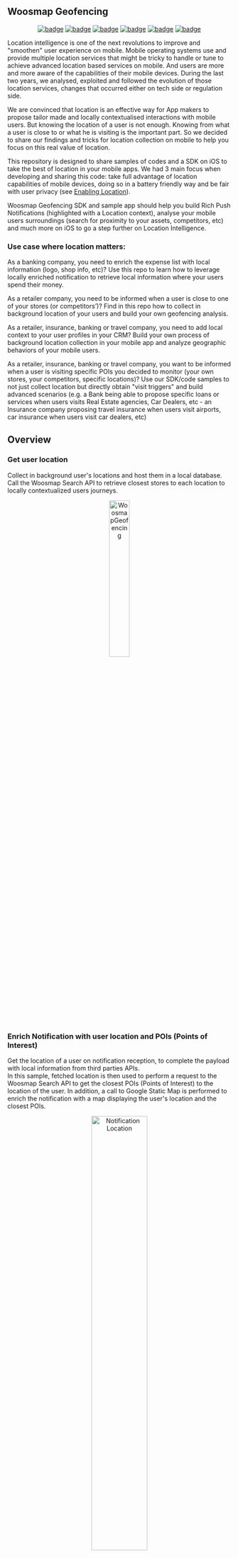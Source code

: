 ## Woosmap Geofencing

<p align="center">
<a href="https://github.com/woosmap/woosmap-geofencing-ios-sdk/actions"><img alt="badge" src="https://github.com/woosmap/woosmap-geofencing-ios-sdk/workflows/WoosmapGeofencing/badge.svg?branch=master"></a>
<a href="https://developer.apple.com/swift"><img alt="badge" src="https://img.shields.io/badge/language-swift5-f48041.svg?style=flat"></a>
<a href="https://developer.apple.com/ios"><img alt="badge" src="https://img.shields.io/badge/platform-iOS%2010%2B-blue.svg?style=flat%22"></a>
<a href="https://swift.org/package-manager/"><img alt="badge" src="https://img.shields.io/badge/SPM-supported-DE5C43.svg?style=flat"></a>
<a href="https://github.com/Carthage/Carthage"><img alt="badge" src="https://img.shields.io/badge/Carthage-compatible-4BC51D.svg?style=flat"></a>
<a href="https://github.com/woosmap/woosmap-geofencing-ios-sdk/blob/master/LICENSE.md"><img alt="badge" src="http://img.shields.io/badge/license-MIT-lightgrey.svg?style=flat"></a>
</p>

Location intelligence is one of the next revolutions to improve and "smoothen" user experience on mobile. 
Mobile operating systems use and provide multiple location services that might be tricky to handle or tune to achieve advanced location based services on mobile. And users are more and more aware of the capabilities of their mobile devices.
During the last two years, we analysed, exploited and followed the evolution of those location services, changes that occurred either on tech side or regulation side.

We are convinced that location is an effective way for App makers to propose tailor made and locally contextualised interactions with mobile users.
But knowing the location of a user is not enough. Knowing from what a user is close to or what he is visiting is the important part. So we decided to share our findings and tricks for location collection on mobile to help you focus on this real value of location. 

This repository is designed to share samples of codes and a SDK on iOS to take the best of location in your mobile apps. 
We had 3 main focus when developing and sharing this code: take full advantage of location capabilities of mobile devices, doing so in a battery friendly way and be fair with user privacy (see [Enabling Location](https://github.com/woosmap/woosmap-geofencing-ios-sdk/blob/master/doc/EnablingLocation.md)).

Woosmap Geofencing SDK and sample app should help you build Rich Push Notifications (highlighted with a Location context), analyse your mobile users surroundings (search for proximity to your assets, competitors, etc) and much more on iOS to go a step further on Location Intelligence.

### Use case where location matters:

As a banking company, you need to enrich the expense list with local information (logo, shop info, etc)? Use this repo to learn how to leverage locally enriched notification to retrieve local information where your users spend their money.

As a retailer company, you need to be informed when a user is close to one of your stores (or competitors’)? Find in this repo how to collect in background location of your users and build your own geofencing analysis.

As a retailer, insurance, banking or travel company, you need to add local context to your user profiles in your CRM? Build your own process of background location collection in your mobile app and analyze geographic behaviors of your mobile users.

As a retailer, insurance, banking or travel company, you want to be informed when a user is visiting specific POIs you decided to monitor (your own stores, your competitors, specific locations)? Use our SDK/code samples to not just collect location but directly obtain "visit triggers" and build advanced scenarios (e.g. a Bank being able to propose specific loans or services when users visits Real Estate agencies, Car Dealers, etc - an Insurance company proposing travel insurance when users visit airports, car insurance when users visit car dealers, etc)

##  Overview

### Get user location 

Collect in background user's locations and host them in a local database. Call the Woosmap Search API to retrieve closest stores to each location to locally contextualized users journeys.

<p align="center">
  <img alt="WoosmapGeofencing" src="https://github.com/woosmap/woosmap-geofencing-ios-sdk/raw/master/assets/WoosmapGeofencing1.png" width="30%">
</p>

### Enrich Notification with user location and POIs (Points of Interest)

Get the location of a user on notification reception, to complete the payload with local information from third parties APIs.  
In this sample, fetched location is then used to perform a request to the Woosmap Search API to get the closest POIs (Points of Interest) to the location of the user. In addition, a call to Google Static Map is performed to enrich the notification with a map displaying the user's location and the closest POIs.

<p align="center">
  <img alt="Notification Location" src="https://github.com/woosmap/woosmap-geofencing-ios-sdk/raw/master/assets/2Markers.png" width="50%">
</p>

### Detect Visits (spending time at one place) of your users 
Get the location and the time spent when a user is visiting places. Once again use the Woosmap Search API if needed to detect if your users visit your stores, your competitors or POI you may want to monitor. 

<p align="center">
  <img alt="Visit" src="https://github.com/woosmap/woosmap-geofencing-ios-sdk/raw/master/assets/visit.png" width="50%">
</p>

### Detect Zone of Interest (cluster) of your users
Identify areas of interest for your users (location where they spend time, once or recurrently).
<p align="center">
  <img alt="Visit" src="https://github.com/woosmap/woosmap-geofencing-ios-sdk/raw/master//assets/ZOI1.png" width="50%">
  <img alt="Visit" src="https://github.com/woosmap/woosmap-geofencing-ios-sdk/raw/master//assets/ZOI2.png" width="50%">
</p>

### Classification of Zone of Interest (cluster) 
The classification of zones of interest (zois) aims to assign them types. For now, two types are supported "home" (zone where a user is supposed to live) and "work" (zone where a user is supposed to work).
<p align="center">
  <img alt="Classification" src="https://github.com/woosmap/woosmap-geofencing-ios-sdk/raw/master/assets/Classification.png" width="50%">
</p>

Calculations for each zoi are performed to determine the number of different weeks that the user has spent there.
A zoi is considered to be recurrent if the number of weeks spent in the zone is greater than or equal to the average of the number of weeks spent in all the zones.

##  Pre-requisites

- iOS 10 and above
- Xcode 11 and above
- APNS Credentials
- Surge dependency [https://github.com/Jounce/Surge](https://github.com/Jounce/Surge) : A Swift library that uses the Accelerate framework to provide high-performance functions for matrix math, digital signal processing, and image manipulation. 


## Installation
* Download the latest code version or add the repository as a git submodule to your git-tracked project.
* Open your Xcode project, then drag and drop source directory onto your project. Make sure to select Copy items when asked if you extracted the code archive outside of your project.
* Compile and install the mobile app onto your mobile device.

### Swift Package Manager

To integrate Woosmap Geofencing SDK into your project using [Swift Package Manager](https://swift.org/package-manager/), you can add the library as a dependency in Xcode (11 and above) – see the [docs](https://developer.apple.com/documentation/xcode/adding_package_dependencies_to_your_app). The package repository URL is:

```bash
https://github.com/woosmap/woosmap-geofencing-ios-sdk.git
```

### Carthage

[Carthage](https://github.com/Carthage/Carthage) is a decentralized dependency manager that builds your dependencies and provides you with binary frameworks. To integrate Woosmap Geofencing into your Xcode project using Carthage, specify it in your `Cartfile`:

```ogdl
github "woosmap/woosmap-geofencing-ios-sdk" ~> 1.0.0
```

### CocoaPods

[CocoaPods](https://cocoapods.org) is a dependency manager for Cocoa projects. For usage and installation instructions, visit their website. To integrate Woosmap Geofencing SDK into your Xcode project using CocoaPods, specify it in your `Podfile`:

```ruby
target 'MyApp' do
  pod 'WoosmapGeofencing', :git => 'https://github.com/woosmap/woosmap-geofencing-ios-sdk.git'
end
```

## Get Keys

* If you don't use the Woosmap API with key, you can only get the location of the user.
* If you want to retrieve the closest store the user's location, load your assets in a Woosmap Project and get a Woosmap Key API [see Woosmap developer documentation](https://developers.woosmap.com/get-started).
<p align="center">
  <img alt="WoosmapGeofencing with POI from Search API" src="https://github.com/woosmap/woosmap-geofencing-ios-sdk/raw/master/assets/WoosmapGeofencing2.png" width="30%">
</p>
<p align="center">
  <img alt="Search API" src="https://github.com/woosmap/woosmap-geofencing-ios-sdk/raw/master/assets/UserLocationPOI.png" width="50%">
</p>

* If you want to display a map in the notification, get Google Maps API Key for requesting a static map [see Google documentation](https://developers.google.com/maps/documentation/maps-static/get-api-key).
<p align="center">
  <img alt="Google map Static" src="https://github.com/woosmap/woosmap-geofencing-ios-sdk/raw/master/assets/1Marker.png" width="50%">
</p>

* If you don't use any third party API and don’t define API keys, the notification will only display the location (lat/long) of the user.
<p align="center">
  <img alt="Google map Static" src="https://github.com/woosmap/woosmap-geofencing-ios-sdk/raw/master/assets/userLocation.png" width="50%">
</p>


## Usage 
Be sure your Private Key for the Woosmap Search API is set every time your app is launched (in Foreground AND Background). This should be done as early as possible in your didFinishLaunchingWithOptions App Delegate. Depending on your integration, you should call startMonitoringInBackground too. This method must also be called everytime your app is launched.
Set the `locationServiceDelegate`, `searchAPIDataDelegate` and  `visitDelegate` to retrieve data of location, POI when the data is ready and visit data if the the visit is enabled. 
```swift
func application(_ application: UIApplication, didFinishLaunchingWithOptions launchOptions: [UIApplication.LaunchOptionsKey: Any]?) -> Bool {
        // Set private key Search API
        WoosmapGeofencing.shared.setWoosmapAPIKey(key: "YOUR_WOOSMAP_KEY")
        
        // Set your filter on position location and search
        WoosmapGeofencing.shared.setCurrentPositionFilter(distance: 10.0, time: 10)
        WoosmapGeofencing.shared.setSearchAPIFilter(distance: 10.0, time: 10)
	
	// Set classification of zoi enable 
        WoosmapGeofencing.shared.setClassification(enable: true)
        
        // Initialize the framework
        WoosmapGeofencing.shared.initServices()
        
        // Set delegate of protocol Location and POI
        WoosmapGeofencing.shared.getLocationService().locationServiceDelegate = DataLocation()
        WoosmapGeofencing.shared.getLocationService().searchAPIDataDelegate = DataPOI()
        
        // Enable Visit and set delegate of protocol Visit
        WoosmapGeofencing.shared.setVisitEnable(enable: true)
        WoosmapGeofencing.shared.getLocationService().visitDelegate = DataVisit()
 
         // Check if the authorization Status of location Manager
         if (CLLocationManager.authorizationStatus() != .notDetermined) {
             WoosmapGeofencing.shared.startMonitoringInBackground()
         }
    return true
}
```

In order to avoid loosing data, you also need to call `startMonitoringInBackground` in the proper AppDelegate method : 
```swift
func applicationDidEnterBackground(_ application: UIApplication) {
    if (CLLocationManager.authorizationStatus() != .notDetermined) {
        WoosmapGeofencing.shared.startMonitoringInBackground()
    }
}
```

To keep the SDK up to date with user's data, you need to call `didBecomeActive` in the proper AppDelegate method too.
```swift
func applicationDidBecomeActive(_ application: UIApplication) {
    WoosmapGeofencing.shared.didBecomeActive()
    // Restart any tasks that were paused (or not yet started) while the application was inactive. If the application was previously in the background, optionally refresh the user interface.
}
```

In your class delegate, retrieve location data and POI date:
```swift
func tracingLocation(locations: [CLLocation], locationId: UUID) {
        let location = locations.last!
  
        let locationToSave = LocationModel(locationId: locationId, latitude: location.coordinate.latitude, longitude: location.coordinate.longitude, dateCaptured: Date(), descriptionToSave: "description")
        print("location to save = " + locationToSave.dateCaptured.stringFromDate())
        createLocation(location: locationToSave)
        self.lastLocation = location
    }
    
    func tracingLocationDidFailWithError(error: Error) {
        NSLog("\(error)")
    }

func searchAPIResponseData(searchAPIData: SearchAPIData, locationId: UUID) {
    for feature in (searchAPIData.features)! {        
    	let city = feature.properties!.address!.city!
        let zipCode = feature.properties!.address!.zipcode!
        let distance = feature.properties!.distance!
        let latitude = (feature.geometry?.coordinates![1])!
        let longitude = (feature.geometry?.coordinates![0])!
        let dateCaptured = Date()
        let POIToSave = POIModel(locationId: locationId,city: city,zipCode: zipCode,distance: distance,latitude: latitude, longitude: longitude,dateCaptured: dateCaptured)
        createPOI(POImodel: POIToSave)
    }
}
func serachAPIError(error: String) {
       // Catch Error
       NSLog("\(error)")
}
```

For the visits, in the app delegate, you can retrieve the visit like this: 
```swift
func processVisit(visit: CLVisit) {
    let calendar = Calendar.current
    let departureDate = calendar.component(.year, from: visit.departureDate) != 4001 ? visit.departureDate : nil
    let arrivalDate = calendar.component(.year, from: visit.arrivalDate) != 4001 ? visit.arrivalDate : nil
    let visitToSave = VisitModel(arrivalDate: arrivalDate, departureDate: departureDate, latitude: visit.coordinate.latitude, longitude: visit.coordinate.longitude, dateCaptured:Date() , accuracy: visit.horizontalAccuracy)
    
    createVisit(visit: visitToSave)
}
```

Retrieve Zone of Interest
ZOIs are built from visits, grouped by proximity. We use the Fast Incremental Gaussian Mixture Model of classification Algorithm  [FIGMM](https://journals.plos.org/plosone/article?id=10.1371/journal.pone.0139931) to build and update our ZOI according to visits recurrency along time.

Create the ZOI when a visit is created :
```swift
func createVisit(visit: VisitModel) {
	...
    DataZOI().createZOIFromVisit(visit: newVisit)
}
```

To create ZOI, you must retrieve all the ZOI in database, calculate the new ZOIs, erase the old ZOIs in database, save the new ZOIs:
```swift
func createZOIFromVisit(visit : Visit) {
   	//Retrieve the zois in database
    let sMercator = SphericalMercator()
    var zoisFromDB: [Dictionary<String, Any>] = []
    for zoiFromDB in readZOIs(){
        var zoiToAdd = Dictionary<String, Any>()
        zoiToAdd["prior_probability"] = zoiFromDB.prior_probability
        zoiToAdd["mean"] = [zoiFromDB.latMean, zoiFromDB.lngMean]
        zoiToAdd["age"] = zoiFromDB.age
        zoiToAdd["accumulator"] = zoiFromDB.accumulator
        zoiToAdd["idVisits"] = zoiFromDB.idVisits
        zoiToAdd["startTime"] = zoiFromDB.startTime
        zoiToAdd["endTime"] = zoiFromDB.endTime
        zoiToAdd["covariance_det"] = zoiFromDB.covariance_det
        zoiToAdd["x00Covariance_matrix_inverse"] = zoiFromDB.x00Covariance_matrix_inverse
        zoiToAdd["x01Covariance_matrix_inverse"] = zoiFromDB.x01Covariance_matrix_inverse
        zoiToAdd["x10Covariance_matrix_inverse"] = zoiFromDB.x10Covariance_matrix_inverse
        zoiToAdd["x11Covariance_matrix_inverse"] = zoiFromDB.x11Covariance_matrix_inverse
        zoisFromDB.append(zoiToAdd)
        
    }
    
    // Set the data zois for calculation
    setListZOIsFromDB(zoiFromDB: zoisFromDB)

	// Calculation
    let list_zoi = figmmForVisit(newVisitPoint: MyPoint(x: sMercator.lon2x(aLong: visit.longitude), y: sMercator.lat2y(aLat:visit.latitude),accuracy: visit.accuracy, id:visit.visitId!, startTime: visit.arrivalDate!, endTime: visit.departureDate!))
    
    // Erase the old data
    eraseZOIs()
    
    // Store zoi in database
    for zoi in list_zoi{
        createZOIFrom(zoi: zoi)
    }
    
}
```

When you store a ZOI in database, you must define the duration the ZOI, the departure and arrival date time like that: 
```swift
func createZOIFrom(zoi: Dictionary<String, Any>) {
    let appDelegate = UIApplication.shared.delegate as! AppDelegate
    let context = appDelegate.persistentContainer.viewContext
    let entity = NSEntityDescription.entity(forEntityName: "ZOI", in: context)!
    let newZOi = ZOI(entity: entity, insertInto: context)
    newZOi.setValue(UUID(), forKey: "zoiId")
    newZOi.setValue(zoi["idVisits"], forKey: "idVisits")
    
    var visitArrivalDate = [Date]()
    var visitDepartureDate = [Date]()
    var duration = 0
    for id in zoi["idVisits"] as! [UUID] {
        let visit = DataVisit().getVisitFromUUID(id: id)
        visitArrivalDate.append(visit!.arrivalDate!)
        visitDepartureDate.append(visit!.departureDate!)
        duration += visit!.departureDate!.seconds(from: visit!.arrivalDate!)
    }
    let startTime = visitArrivalDate.reduce(visitArrivalDate[0], { $0.timeIntervalSince1970 < $1.timeIntervalSince1970 ? $0 : $1 } )
    let endTime = visitDepartureDate.reduce(visitDepartureDate[0], { $0.timeIntervalSince1970 > $1.timeIntervalSince1970 ? $0 : $1 } )
    
    newZOi.setValue(startTime , forKey: "startTime")
    newZOi.setValue(endTime, forKey: "endTime")
    newZOi.setValue(duration, forKey: "duration")
    newZOi.setValue((zoi["mean"] as! Array<Any>)[0] as! Double, forKey: "latMean")
    newZOi.setValue((zoi["mean"] as! Array<Any>)[1] as! Double, forKey: "lngMean")
    newZOi.setValue(zoi["age"] , forKey: "age")
    newZOi.setValue(zoi["accumulator"] , forKey: "accumulator")
    newZOi.setValue(zoi["covariance_det"] , forKey: "covariance_det")
    newZOi.setValue(zoi["prior_probability"] , forKey: "prior_probability")
    newZOi.setValue(zoi["x00Covariance_matrix_inverse"], forKey: "x00Covariance_matrix_inverse")
    newZOi.setValue(zoi["x01Covariance_matrix_inverse"], forKey: "x01Covariance_matrix_inverse")
    newZOi.setValue(zoi["x10Covariance_matrix_inverse"], forKey: "x10Covariance_matrix_inverse")
    newZOi.setValue(zoi["x11Covariance_matrix_inverse"], forKey: "x11Covariance_matrix_inverse")
    newZOi.setValue(zoi["WktPolygon"], forKey: "wktPolygon")
    
    do {
        try context.save()
    }
    catch let error as NSError {
        print("Could not insert. \(error), \(error.userInfo)")
    }

}
```

Each ZOI includes the following informations:

 - The id of the ZOI

```swift
public var zoiId: UUID?
```
 - The list of id visits included in this ZOI
 
```swift
public var idVisits: [UUID]?
```

 - The latitude and longitude of the center of the ZOI (useful if you need to qualify the place of the visit with a search request over POIs or assets)
 
```swift
public var lngMean: Double
```

```swift
public var latMean: Double
```

- Age is used to determine if a ZOI should be deleted by the algorithm *(only for calculation of ZOI)*

```swift
public var age: Double
```

- Represents the number of visits used to build the ZOI  *(only for calculation of ZOI)*

```swift
public var accumulator: Double
```

- The covariance determinant  *(only for calculation of ZOI)*

```swift
public var covariance_det: Double
```

- Estimation of probability  *(only for calculation of ZOI)*

```swift
public var prior_probability: Double
```

- The covariance of a cluster  *(only for calculation of ZOI)*

```swift
public var x00Covariance_matrix_inverse: Double
```

```swift
public var x01Covariance_matrix_inverse: Double
```

```swift
public var x10Covariance_matrix_inverse: Double
```

```swift
public var x11Covariance_matrix_inverse: Double
```

- The entry date for the first ZOI visit

```swift
public var startTime: Date?
```

 - The exit date of the last ZOI visit
 
```swift
public var endTime: Date?
```

 - The weekly density of the ZOI visit  *(only for classification of ZOI)*
```swift
public var weekly_density: [Double]?
```

- The duration of all the accumulated visits of the ZOI

```swift
public var duration: Int64
```

- This is the [Well-known text representation of geometry](https://en.wikipedia.org/wiki/Well-known_text_representation_of_geometry) of the ZOI polygon.
 For your tests, if you need to explore those WKT and see what they look like on a map, you can use this tool [https://arthur-e.github.io/Wicket/sandbox-gmaps3.html](https://arthur-e.github.io/Wicket/sandbox-gmaps3.html).
 
```swift
public var wktPolygon: String?
```

## Simulate Notification

* Get the notification token in the log debug or on the main screen of the demo app.
* Install the app PushNotification from the github: <https://github.com/noodlewerk/NWPusher>. This desktop app will help you simulate notification sending if you do not have any other Notification Solutions.
* Enter your push certificate: <https://github.com/noodlewerk/NWPusher#certificate>
* Enter a message in json format like this "{"location":"1","timestamp":"1589288354"}". The object "location" allows to have a location (lat/long) displayed in the notification. The "timestamp" object validates the delay between the server time and the mobile time to check if the retrieved location is not outdated (if difference between server and mobile time is greater than 300 sec, notification will not be displayed).
* If you want to send notification directly from an iOS app, you can use this project: <https://github.com/noodlewerk/NWPusher#push-from-ios>. Follow instructions to change the p12 file and enter the token of the notification app.


## GPX files
To test geolocation in an iOS app, you can mock a route to simulate locations.  
To create a gpx files, the following tool converts a Google Maps link (also works with Google Maps Directions) to a .gpx file: <https://mapstogpx.com/mobiledev.php>
To emulate, follow instructions here:  <http://www.madebyuppercut.com/testing-geolocation-ios-app/>


## Additional Documentation

* [Enabling Location](https://github.com/woosmap/woosmap-geofencing-ios-sdk/blob/master/doc/EnablingLocation.md): To use location, first thing is enabling associated services on the user device. Find out here how to do it and more importantly what are the different permissions and consequences of choices made by the user
* [Enabling the Push Notification Service](https://github.com/woosmap/woosmap-geofencing-ios-sdk/blob/master/doc/EnablingPushNotificationService.md): As for location, user has to accept Push Notification, you can find here what to set in your app, associated permissions for the user, APNS registering process and tips to test it all.
* [Notifications Service Extensions](https://github.com/woosmap/woosmap-geofencing-ios-sdk/blob/master/doc/NotificationsServiceExtensions.md): if you are here, it’s because you want custom notifications. Find out here how to handle those.
* [Setup the location manager](https://github.com/woosmap/woosmap-geofencing-ios-sdk/blob/master/doc/SetupLocationManager.md): how to configure the Location Manager in the Notification Service Extension. 
* [Check Timestamp of the payload](https://github.com/woosmap/woosmap-geofencing-ios-sdk/blob/master/doc/CheckTimestampPayload.md): because differences may occur between sending time and reception time, you may need to check it before retrieving a location.
* [Enabling Location in different lifecycle](https://github.com/woosmap/woosmap-geofencing-ios-sdk/blob/master/doc/EnablingLocationLifecycle.md): how to use location manager in different lifecycle (Foreground, Background) of the app
* [Get Location with optimizations](https://github.com/woosmap/woosmap-geofencing-ios-sdk/blob/master/doc/GetLocationOptimizations.md): to optimize detection mouvement with battery usage.
* [APIs request](https://github.com/woosmap/woosmap-geofencing-ios-sdk/blob/master/doc/APIsRequest.md): find out here how to use Woosmap Search API to “geo contextualize” the location of your users. 
* [Notification APIs request](https://github.com/woosmap/woosmap-geofencing-ios-sdk/blob/master/doc/APIsRequestInNotification.md): in use of a notification, Location of the mobile is one thing but knowing from what the mobile is close to is another thing. Find out here how to use Woosmap Search API to “geo contextualize” the location of your users.
* [ZOI Algorithm](https://github.com/woosmap/woosmap-geofencing-ios-sdk/blob/master/doc/ZOIAlgorithm.md): Find out how ZOI are built from visits.
* [ZOI Classification](https://github.com/woosmap/woosmap-geofencing-ios-sdk/blob/master/doc/Classification.md): Find out how Classification are built from duration of ZOI.


## Contributing

Pull requests are welcome. For major changes, please open an issue first to discuss what you would like to change.
Thank you for your suggestions!

## License
Woosmap Geofencing is released under the MIT License. See [LICENSE](https://github.com/woosmap/woosmap-geofencing-ios-sdk/blob/master/LICENSE.md) file for details.
